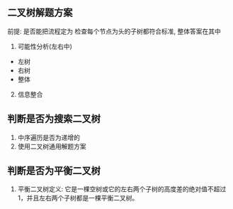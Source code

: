 

## 二叉树解题方案

前提: 是否能把流程定为 检查每个节点为头的子树都符合标准, 整体答案在其中

1. 可能性分析(左右中)

- 左树
- 右树
- 整体

2. 信息整合

## 判断是否为搜索二叉树

1. 中序遍历是否为递增的
2. 使用二叉树通用解题方案


## 判断是否为平衡二叉树

1. 平衡二叉树定义: 它是一棵空树或它的左右两个子树的高度差的绝对值不超过1，并且左右两个子树都是一棵平衡二叉树。



